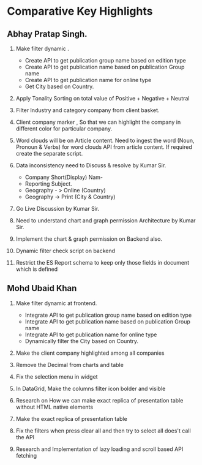 # Comparative Key Highlights

## Abhay Pratap Singh.

1. Make filter dynamic .
   - Create API to get publication group name based on edition type
   - Create API to get publication name based on publication Group name
   - Create API to get publication name for online type
   - Get City based on Country.
2. Apply Tonality Sorting on total value of Positive + Negative + Neutral
3. Filter Industry and category company from client basket.
4. Client company marker , So that we can highlight the company in different color for particular company.
5. Word clouds will be on Article content. Need to ingest the word (Noun, Pronoun & Verbs) for word clouds API from article content. If required create the separate script.

6. Data inconsistency need to Discuss & resolve by Kumar Sir.

   - Company Short(Display) Nam-
   - Reporting Subject.
   - Geography - > Online (Country)
   - Geography -> Print (City & Country)

7. Go Live Discussion by Kumar Sir.
8. Need to understand chart and graph permission Architecture by Kumar Sir.
9. Implement the chart & graph permission on Backend also.
10. Dynamic filter check script on backend
11. Restrict the ES Report schema to keep only those fields in document which is defined

## Mohd Ubaid Khan

1. Make filter dynamic at frontend.

   - Integrate API to get publication group name based on edition type
   - Integrate API to get publication name based on publication Group name
   - Integrate API to get publication name for online type
   - Dynamically filter the City based on Country.

2. Make the client company highlighted among all companies
3. Remove the Decimal from charts and table
4. Fix the selection menu in widget
5. In DataGrid, Make the columns filter icon bolder and visible
6. Research on How we can make exact replica of presentation table without HTML native elements
7. Make the exact replica of presentation table
8. Fix the filters when press clear all and then try to select all does't call the API
9. Research and Implementation of lazy loading and scroll based API fetching
